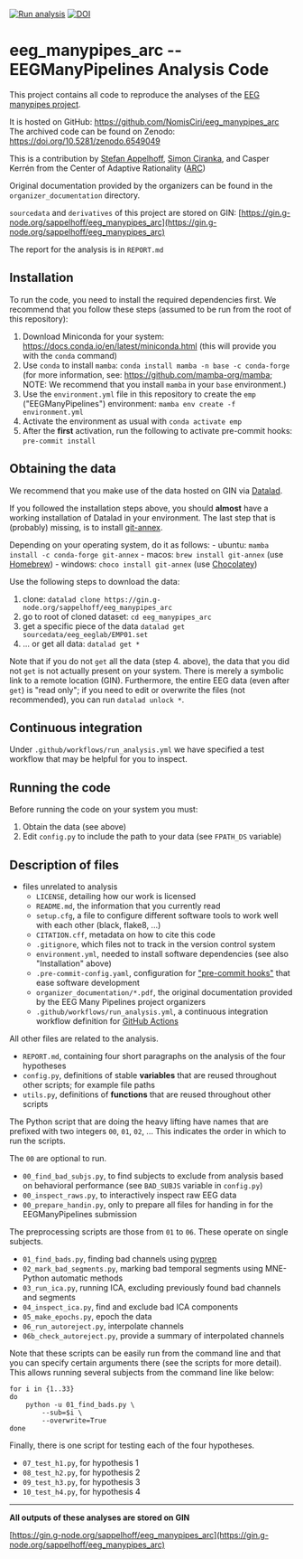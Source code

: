 [![Run analysis](https://github.com/NomisCiri/eeg_manypipes_arc/actions/workflows/run_analysis.yml/badge.svg?branch=main&event=push)](https://github.com/NomisCiri/eeg_manypipes_arc/actions/workflows/run_analysis.yml)
[![DOI](https://zenodo.org/badge/476738961.svg)](https://zenodo.org/badge/latestdoi/476738961)

# eeg_manypipes_arc -- EEGManyPipelines Analysis Code

This project contains all code to reproduce the analyses of the
[EEG manypipes project](https://www.eegmanypipelines.org/).

It is hosted on GitHub: https://github.com/NomisCiri/eeg_manypipes_arc
The archived code can be found on Zenodo: https://doi.org/10.5281/zenodo.6549049

This is a contribution by
[Stefan Appelhoff](https://stefanappelhoff.com/),
[Simon Ciranka](https://orcid.org/0000-0002-2067-9781),
and Casper Kerrén from
the Center of Adaptive Rationality
([ARC](https://www.mpib-berlin.mpg.de/research/research-centers/adaptive-rationality))

Original documentation provided by the organizers can be found in the `organizer_documentation` directory.

`sourcedata` and `derivatives` of this project are stored on GIN:
[https://gin.g-node.org/sappelhoff/eeg_manypipes_arc](https://gin.g-node.org/sappelhoff/eeg_manypipes_arc)

The report for the analysis is in `REPORT.md`

## Installation

To run the code, you need to install the required dependencies first.
We recommend that you follow these steps
(assumed to be run from the root of this repository):

1. Download Miniconda for your system: https://docs.conda.io/en/latest/miniconda.html
   (this will provide you with the `conda` command)
1. Use `conda` to install `mamba`: `conda install mamba -n base -c conda-forge`
   (for more information, see: https://github.com/mamba-org/mamba;
   NOTE: We recommend that you install `mamba` in your `base` environment.)
1. Use the `environment.yml` file in this repository to create the `emp` ("EEGManyPipelines") environment:
   `mamba env create -f environment.yml`
1. Activate the environment as usual with `conda activate emp`
1. After the **first** activation, run the following to activate pre-commit hooks: `pre-commit install`

## Obtaining the data

We recommend that you make use of the data hosted on GIN via
[Datalad](https://handbook.datalad.org/en/latest/index.html).

If you followed the installation steps above, you should **almost** have a working installation of
Datalad in your environment.
The last step that is (probably) missing, is to install
[git-annex](https://git-annex.branchable.com/).

Depending on your operating system, do it as follows:
    - ubuntu: `mamba install -c conda-forge git-annex`
    - macos: `brew install git-annex` (use [Homebrew](https://brew.sh/))
    - windows: `choco install git-annex` (use [Chocolatey](https://chocolatey.org/))

Use the following steps to download the data:

1. clone: `datalad clone https://gin.g-node.org/sappelhoff/eeg_manypipes_arc`
1. go to root of cloned dataset: `cd eeg_manypipes_arc`
1. get a specific piece of the data `datalad get sourcedata/eeg_eeglab/EMP01.set`
1. ... or get all data: `datalad get *`

Note that if you do not `get` all the data (step 4. above), the data that you did not `get`
is not actually present on your system.
There is merely a symbolic link to a remote location (GIN).
Furthermore, the entire EEG data (even after `get`) is "read only";
if you need to edit or overwrite the files (not recommended), you can run `datalad unlock *`.

## Continuous integration

Under `.github/workflows/run_analysis.yml` we have specified a test workflow that may be
helpful for you to inspect.

## Running the code

Before running the code on your system you must:

1. Obtain the data (see above)
1. Edit `config.py` to include the path to your data (see `FPATH_DS` variable)

## Description of files

- files unrelated to analysis
    - `LICENSE`, detailing how our work is licensed
    - `README.md`, the information that you currently read
    - `setup.cfg`, a file to configure different software tools to work well with each other (black, flake8, ...)
    - `CITATION.cff`, metadata on how to cite this code
    - `.gitignore`, which files not to track in the version control system
    - `environment.yml`, needed to install software dependencies (see also "Installation" above)
    - `.pre-commit-config.yaml`, configuration for ["pre-commit hooks"](https://pre-commit.com/) that ease software development
    - `organizer_documentation/*.pdf`, the original documentation provided by the EEG Many Pipelines project organizers
    - `.github/workflows/run_analysis.yml`, a continuous integration workflow definition for [GitHub Actions](https://github.com/features/actions)

All other files are related to the analysis.

- `REPORT.md`, containing four short paragraphs on the analysis of the four hypotheses
- `config.py`, definitions of stable **variables** that are reused throughout other scripts; for example file paths
- `utils.py`, definitions of **functions** that are reused throughout other scripts

The Python script that are doing the heavy lifting have names that are prefixed with
two integers `00`, `01`, `02`, ...
This indicates the order in which to run the scripts.

The `00` are optional to run.

- `00_find_bad_subjs.py`, to find subjects to exclude from analysis based on behavioral performance (see `BAD_SUBJS` variable in `config.py`)
- `00_inspect_raws.py`, to interactively inspect raw EEG data
- `00_prepare_handin.py`, only to prepare all files for handing in for the EEGManyPipelines submission

The preprocessing scripts are those from `01` to `06`.
These operate on single subjects.

- `01_find_bads.py`, finding bad channels using [pyprep](https://github.com/sappelhoff/pyprep)
- `02_mark_bad_segments.py`, marking bad temporal segments using MNE-Python automatic methods
- `03_run_ica.py`, running ICA, excluding previously found bad channels and segments
- `04_inspect_ica.py`, find and exclude bad ICA components
- `05_make_epochs.py`, epoch the data
- `06_run_autoreject.py`, interpolate channels
- `06b_check_autoreject.py`, provide a summary of interpolated channels

Note that these scripts can be easily run from the command line and that you can specify
certain arguments there (see the scripts for more detail).
This allows running several subjects from the command line like below:

```shell
for i in {1..33}
do
    python -u 01_find_bads.py \
        --sub=$i \
        --overwrite=True
done
```

Finally, there is one script for testing each of the four hypotheses.

- `07_test_h1.py`, for hypothesis 1
- `08_test_h2.py`, for hypothesis 2
- `09_test_h3.py`, for hypothesis 3
- `10_test_h4.py`, for hypothesis 4

---

**All outputs of these analyses are stored on GIN**

[https://gin.g-node.org/sappelhoff/eeg_manypipes_arc](https://gin.g-node.org/sappelhoff/eeg_manypipes_arc)
